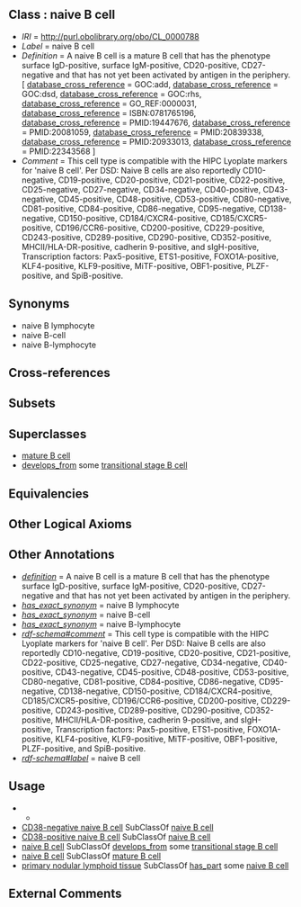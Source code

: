 
## Class : naive B cell

 * *IRI* = http://purl.obolibrary.org/obo/CL_0000788
 * *Label* = naive B cell
 * *Definition* = A naive B cell is a mature B cell that has the phenotype surface IgD-positive, surface IgM-positive, CD20-positive, CD27-negative and that has not yet been activated by antigen in the periphery. [ [database_cross_reference](../../ef/oboInOwl#hasDbXref.md) = GOC:add, [database_cross_reference](../../ef/oboInOwl#hasDbXref.md) = GOC:dsd, [database_cross_reference](../../ef/oboInOwl#hasDbXref.md) = GOC:rhs, [database_cross_reference](../../ef/oboInOwl#hasDbXref.md) = GO_REF:0000031, [database_cross_reference](../../ef/oboInOwl#hasDbXref.md) = ISBN:0781765196, [database_cross_reference](../../ef/oboInOwl#hasDbXref.md) = PMID:19447676, [database_cross_reference](../../ef/oboInOwl#hasDbXref.md) = PMID:20081059, [database_cross_reference](../../ef/oboInOwl#hasDbXref.md) = PMID:20839338, [database_cross_reference](../../ef/oboInOwl#hasDbXref.md) = PMID:20933013, [database_cross_reference](../../ef/oboInOwl#hasDbXref.md) = PMID:22343568 ]
 * *Comment* = This cell type is compatible with the HIPC Lyoplate markers for 'naive B cell'. Per DSD: Naive B cells are also reportedly CD10-negative, CD19-positive, CD20-positive, CD21-positive, CD22-positive, CD25-negative, CD27-negative, CD34-negative, CD40-positive, CD43-negative, CD45-positive, CD48-positive, CD53-positive, CD80-negative, CD81-positive, CD84-positive, CD86-negative, CD95-negative, CD138-negative, CD150-positive, CD184/CXCR4-positive, CD185/CXCR5-positive, CD196/CCR6-positive, CD200-positive, CD229-positive, CD243-positive, CD289-positive, CD290-positive, CD352-positive, MHCII/HLA-DR-positive, cadherin 9-positive, and sIgH-positive, Transcription factors: Pax5-positive, ETS1-positive, FOXO1A-positive, KLF4-positive, KLF9-positive, MiTF-positive, OBF1-positive, PLZF-positive, and SpiB-positive.

## Synonyms

 * naive B lymphocyte
 * naive B-cell
 * naive B-lymphocyte

## Cross-references


## Subsets


## Superclasses

 * [mature B cell](../../CL/85/CL_0000785.md)
 * [develops_from](../../RO/02/RO_0002202.md) some [transitional stage B cell](../../CL/18/CL_0000818.md)

## Equivalencies


## Other Logical Axioms


## Other Annotations

 * *[definition](../../IAO/15/IAO_0000115.md)* = A naive B cell is a mature B cell that has the phenotype surface IgD-positive, surface IgM-positive, CD20-positive, CD27-negative and that has not yet been activated by antigen in the periphery.
 * *[has_exact_synonym](../../ym/oboInOwl#hasExactSynonym.md)* = naive B lymphocyte
 * *[has_exact_synonym](../../ym/oboInOwl#hasExactSynonym.md)* = naive B-cell
 * *[has_exact_synonym](../../ym/oboInOwl#hasExactSynonym.md)* = naive B-lymphocyte
 * *[rdf-schema#comment](../../nt/rdf-schema#comment.md)* = This cell type is compatible with the HIPC Lyoplate markers for 'naive B cell'. Per DSD: Naive B cells are also reportedly CD10-negative, CD19-positive, CD20-positive, CD21-positive, CD22-positive, CD25-negative, CD27-negative, CD34-negative, CD40-positive, CD43-negative, CD45-positive, CD48-positive, CD53-positive, CD80-negative, CD81-positive, CD84-positive, CD86-negative, CD95-negative, CD138-negative, CD150-positive, CD184/CXCR4-positive, CD185/CXCR5-positive, CD196/CCR6-positive, CD200-positive, CD229-positive, CD243-positive, CD289-positive, CD290-positive, CD352-positive, MHCII/HLA-DR-positive, cadherin 9-positive, and sIgH-positive, Transcription factors: Pax5-positive, ETS1-positive, FOXO1A-positive, KLF4-positive, KLF9-positive, MiTF-positive, OBF1-positive, PLZF-positive, and SpiB-positive.
 * *[rdf-schema#label](../../el/rdf-schema#label.md)* = naive B cell

## Usage

 * -
 * [CD38-negative naive B cell](../../CL/02/CL_0002102.md) SubClassOf [naive B cell](../../CL/88/CL_0000788.md)
 * [CD38-positive naive B cell](../../CL/01/CL_0002101.md) SubClassOf [naive B cell](../../CL/88/CL_0000788.md)
 * [naive B cell](../../CL/88/CL_0000788.md) SubClassOf [develops_from](../../RO/02/RO_0002202.md) some [transitional stage B cell](../../CL/18/CL_0000818.md)
 * [naive B cell](../../CL/88/CL_0000788.md) SubClassOf [mature B cell](../../CL/85/CL_0000785.md)
 * [primary nodular lymphoid tissue](../../UBERON/22/UBERON_0010422.md) SubClassOf [has_part](../../BFO/51/BFO_0000051.md) some [naive B cell](../../CL/88/CL_0000788.md)

## External Comments

